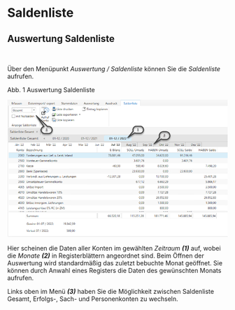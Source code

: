 # Saldenliste

## Auswertung Saldenliste

&nbsp;

Über den Menüpunkt *Auswertung / Saldenliste* können Sie die *Saldenliste* aufrufen.

Abb. 1 Auswertung Saldenliste

![Image](<../lib/NeuesElement166.png>)

Hier scheinen die Daten aller Konten im gewählten *Zeitraum **(1)*** auf, wobei die *Monate **(2)*** in Registerblättern angeordnet sind. Beim Öffnen der Auswertung wird standardmäßig das zuletzt bebuchte Monat geöffnet. Sie können durch Anwahl eines Registers die Daten des gewünschten Monats aufrufen.

Links oben im Menü ***(3)*** haben Sie die Möglichkeit zwischen Saldenliste Gesamt, Erfolgs-, Sach- und Personenkonten zu wechseln.

